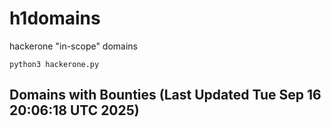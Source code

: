 # h1domains
hackerone "in-scope" domains

`python3 hackerone.py`
## Domains with Bounties (Last Updated Tue Sep 16 20:06:18 UTC 2025)
```

```
